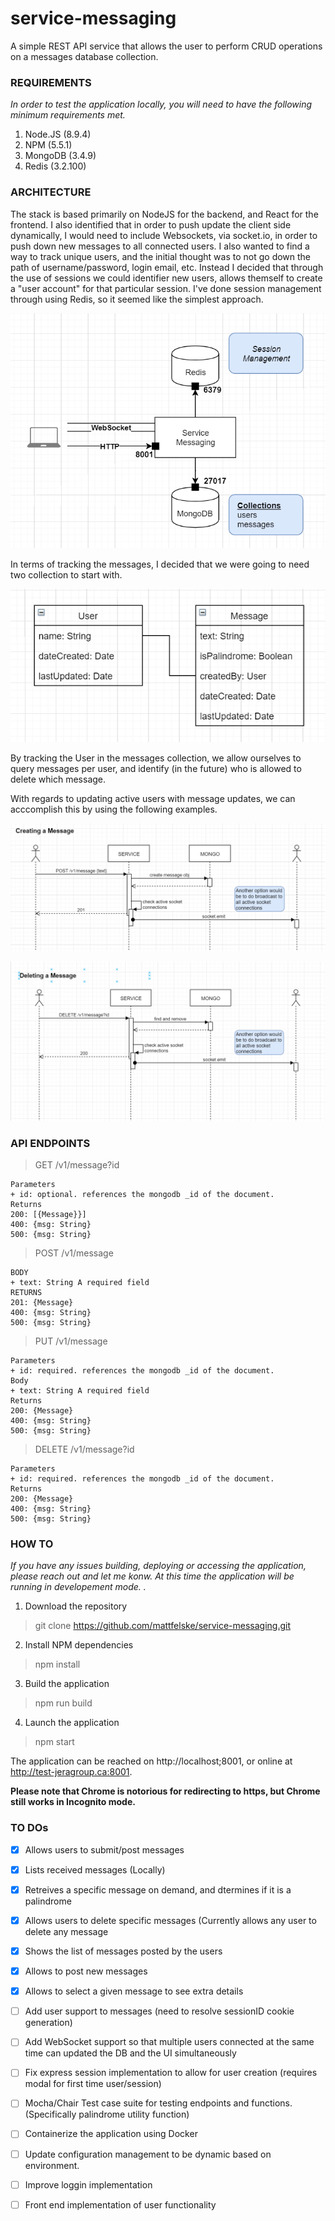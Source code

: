 # service-messaging
A simple REST API service that allows the user to perform CRUD operations on a messages database collection.


### REQUIREMENTS
_In order to test the application locally, you will need to have the following minimum requirements met._

1. Node.JS (8.9.4)
2. NPM (5.5.1)
3. MongoDB (3.4.9)
4. Redis (3.2.100)


### ARCHITECTURE
The stack is based primarily on NodeJS for the backend, and React for the frontend. I also identified that in order to push update the client side dynamically, I would need to include Websockets, via socket.io, in order to push down new messages to all connected users.  I also wanted to find a way to track unique users, and the initial thought was to not go down the path of username/password, login email, etc. Instead I decided that through the use of sessions we could identifier new users, allows themself to create a "user account" for that particular session. I've done session management through using Redis, so it seemed like the simplest approach.

![alt text](https://github.com/mattfelske/service-messaging/blob/master/public/img/high-level-arch.png "High Level Architecture")


In terms of tracking the messages, I decided that we were going to need two collection to start with.

![alt text](https://github.com/mattfelske/service-messaging/blob/master/public/img/uml.png "Database Collections")

By tracking the User in the messages collection, we allow ourselves to query messages per user, and identify (in the future) who is allowed to delete which message.

With regards to updating active users with message updates, we can acccomplish this by using the following examples.


![alt text](https://github.com/mattfelske/service-messaging/blob/master/public/img/seq-create.png "Creating Messages")

![alt text](https://github.com/mattfelske/service-messaging/blob/master/public/img/seq-del.png "Deleting Messages")


### API ENDPOINTS

> GET /v1/message?id
```
Parameters
+ id: optional. references the mongodb _id of the document.
Returns
200: [{Message}}]
400: {msg: String}
500: {msg: String}
```
> POST /v1/message
```
BODY
+ text: String A required field
RETURNS
201: {Message}
400: {msg: String}
500: {msg: String}
```

> PUT /v1/message
```
Parameters
+ id: required. references the mongodb _id of the document.
Body
+ text: String A required field
Returns
200: {Message}
400: {msg: String}
500: {msg: String}
```
> DELETE /v1/message?id
```
Parameters
+ id: required. references the mongodb _id of the document.
Returns
200: {Message}
400: {msg: String}
500: {msg: String}
```

### HOW TO
_If you have any issues building, deploying or accessing the application, please reach out and let me konw. At this time the application will be running in developement mode. ._

1. Download the repository
> git clone https://github.com/mattfelske/service-messaging.git

2. Install NPM dependencies
> npm install

3. Build the application
> npm run build

4. Launch the application
> npm start
  
The application can be reached on http://localhost;8001, or online at http://test-jeragroup.ca:8001.

**Please note that Chrome is notorious for redirecting to https, but Chrome still works in Incognito mode.**


### TO DOs
- [x] Allows users to submit/post messages
- [x] Lists received messages (Locally)
- [x] Retreives a specific message on demand, and dtermines if it is a palindrome
- [x] Allows users to delete specific messages (Currently allows any user to delete any message
- [x] Shows the list of messages posted by the users
- [x] Allows to post new messages
- [x] Allows to select a given message to see extra details
- [ ] Add user support to messages (need to resolve sessionID cookie generation) 
- [ ] Add WebSocket support so that multiple users connected at the same time can updated the DB and the UI simultaneously
- [ ] Fix express session implementation to allow for user creation (requires modal for first time user/session)
- [ ] Mocha/Chair Test case suite for testing endpoints and functions. (Specifically palindrome utility function)
- [ ] Containerize the application using Docker
- [ ] Update configuration management to be dynamic based on environment.
- [ ] Improve loggin implementation 
- [ ] Front end implementation of user functionality



